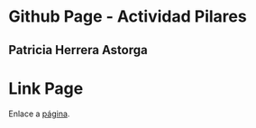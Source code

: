 # Github Page - Actividad Pilares

## Patricia Herrera Astorga

# Link Page
Enlace a [página](https://guspat.github.io/Pilares-gitPage/).

